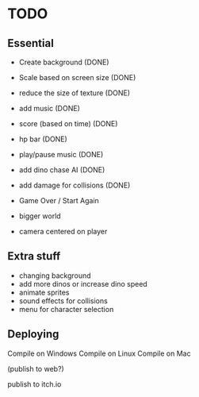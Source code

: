 # TODO

## Essential
* Create background (DONE)
* Scale based on screen size (DONE)
* reduce the size of texture (DONE)
* add music (DONE)
* score (based on time) (DONE)
* hp bar (DONE)
* play/pause music (DONE)
* add dino chase AI (DONE)
* add damage for collisions (DONE)

* Game Over / Start Again

* bigger world
* camera centered on player

## Extra stuff
* changing background
* add more dinos or increase dino speed
* animate sprites
* sound effects for collisions
* menu for character selection

## Deploying
Compile on Windows
Compile on Linux
Compile on Mac

(publish to web?)

publish to itch.io
